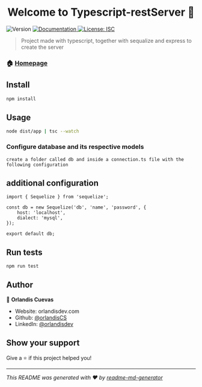 <h1 align="center">Welcome to Typescript-restServer 👋</h1>
<p>
  <img alt="Version" src="https://img.shields.io/badge/version-1.0.0-blue.svg?cacheSeconds=2592000" />
  <a href="create a folder called db (database), which will contain a configuration file for the database itself and its respective models { import { Sequelize } from 'sequelize';" target="_blank">
    <img alt="Documentation" src="https://img.shields.io/badge/documentation-yes-brightgreen.svg" />
  </a>
  <a href="#" target="_blank">
    <img alt="License: ISC" src="https://img.shields.io/badge/License-ISC-yellow.svg" />
  </a>
</p>

> Project made with typescript, together with sequalize and express to create the server

### 🏠 [Homepage](app.ts)

## Install

```sh
npm install
```

## Usage

```sh
node dist/app | tsc --watch
```

### Configure database and its respective models

```
create a folder called db and inside a connection.ts file with the following configuration
```

## additional configuration

```
import { Sequelize } from 'sequelize';

const db = new Sequelize('db', 'name', 'password', {
	host: 'localhost',
	dialect: 'mysql',
});

export default db;

```

## Run tests

```sh
npm run test
```

## Author

👤 **Orlandis Cuevas**

- Website: orlandisdev.com
- Github: [@orlandisCS](https://github.com/orlandisCS)
- LinkedIn: [@orlandisdev](https://linkedin.com/in/orlandisdev)

## Show your support

Give a ⭐️ if this project helped you!

---

_This README was generated with ❤️ by [readme-md-generator](https://github.com/kefranabg/readme-md-generator)_
